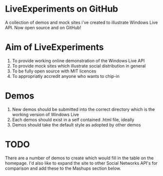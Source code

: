 
# LiveExperiments on GitHub

A collection of demos and mock sites i've created to illustrate Windows Live API.
Now open source and on GitHub!


# Aim of LiveExperiments

1. To provide working online demonstration of the Windows Live API
2. To provide mock sites which illustrate social distribution in general
3. To be fully open source with MIT licences
4. To appropriatly accredit anyone who wants to chip-in


# Demos

1. New demos should be submitted into the correct directory which is the working version of Windows Live
2. Each demos should exist in a self contained .html file, ideally
3. Demos should take the default style as adopted by other demos


# TODO

There are a number of demos to create which would fill in the table on the homepage.
I'd also like to expand the site to other Social Networks API's for comparison and add these to the Mashups section below.